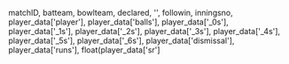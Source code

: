 matchID, batteam, bowlteam, declared, '', followin, inningsno,
                  player_data['player'], player_data['balls'], player_data['_0s'],
                  player_data['_1s'], player_data['_2s'], player_data['_3s'],
                  player_data['_4s'], player_data['_5s'], player_data['_6s'],
                  player_data['dismissal'], player_data['runs'], float(player_data['sr']